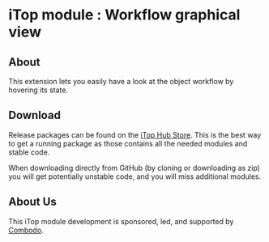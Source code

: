 # iTop module : Workflow graphical view

## About

This extension lets you easily have a look at the object workflow by hovering its state.

## Download

Release packages can be found on the [iTop Hub Store](https://store.itophub.io/en_US/taxons/all-extensions). This is the best way to get
 a running package as those contains all the needed modules and stable code.

When downloading directly from GitHub (by cloning or downloading as zip) you will get potentially unstable code, and you will miss
 additional modules.


## About Us

This iTop module development is sponsored, led, and supported by [Combodo](https://www.combodo.com).
